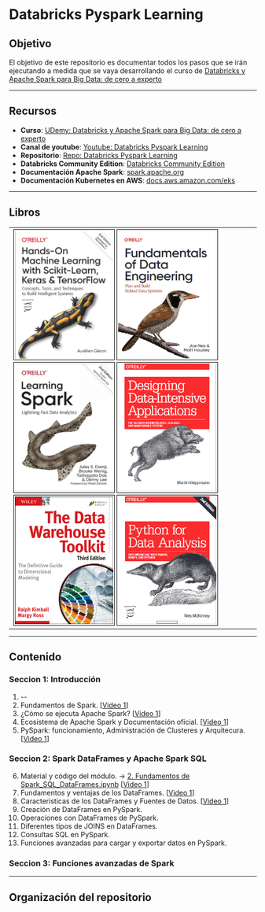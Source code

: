 # Databricks Pyspark Learning

## Objetivo
El objetivo de este repositorio es documentar todos los pasos que se irán ejecutando a medida que se vaya desarrollando el curso de <a href="https://www.udemy.com/share/105xCs3@-eoDtVbZvDfj-nAU4BB-diKG0bm65zvI7bHf6OfHbPodXbLAGmAC2yDYtGsKEf5-/" target="_blank">Databricks y Apache Spark para Big Data: de cero a experto</a>
___________
## Recursos

- **Curso**: <a href="https://www.udemy.com/share/105xCs3@-eoDtVbZvDfj-nAU4BB-diKG0bm65zvI7bHf6OfHbPodXbLAGmAC2yDYtGsKEf5-/" target="_blank">UDemy: Databricks y Apache Spark para Big Data: de cero a experto</a>
- **Canal de youtube**: <a href="https://youtube.com/playlist?list=PLyLR_xjGDGcAwt7jmaBW1lAYspcpswRYy" target="_blank">Youtube: Databricks Pyspark Learning</a>
- **Repositorio**: <a href="https://github.com/fnsalinas/databricks_pyspark_learning.git" target="_blank">Repo: Databricks Pyspark Learning</a>
- **Databricks Community Edition**: <a href="https://community.cloud.databricks.com/login.html" target="_blank">Databricks Community Edition</a>  
- **Documentación Apache Spark**:  <a href="https://spark.apache.org/">spark.apache.org</a>
- **Documentación Kubernetes en AWS**: <a href="https://docs.aws.amazon.com/eks/">docs.aws.amazon.com/eks</a>
___________
## Libros

<table>
    <tr>
        <td>
            <a href="https://1drv.ms/b/s!AniDXLYsIpTn3d9iZUveqV2Vo4HQUw?e=tYixzl" target="_blank">
                <img style="border:1px solid black; margin:2px; padding:2px;" src="img/ml.png" width="200" height="260" align="left"></img>
            </a>
            <a href="https://1drv.ms/b/s!AniDXLYsIpTn3d9eGCdC6uVoyqbvsg?e=GbIlTU" target="_blank">
                <img style="border:1px solid black; margin:2px; padding:2px;" src="img/fd.png" width="200" height="260" align="left"></img>
            </a>
            <a href="https://1drv.ms/b/s!AniDXLYsIpTn3d9fMFZmWvQeCUcCGA?e=L5TLd3" target="_blank">
                <img style="border:1px solid black; margin:2px; padding:2px;" src="img/ls.png" width="200" height="260" align="left"></img>
            </a>
            <a href="https://1drv.ms/b/s!AniDXLYsIpTn3d9h-fp6EYTGvP-YRg?e=vsPC6Y" target="_blank">
                <img style="border:1px solid black; margin:2px; padding:2px;" src="img/dd.png" width="200" height="260" align="left"></img>
                </a>
            <a href="https://1drv.ms/b/s!AniDXLYsIpTn3d9g-DoucQS5mzqgmQ?e=bPfobE" target="_blank">
                <img style="border:1px solid black; margin:2px; padding:2px;" src="img/dw.png" width="200" height="260" align="left"></img>
            </a>
            <a href="https://1drv.ms/b/s!AniDXLYsIpTn3d9jO_hY1VE9TR8TbA?e=rhNanF" target="_blank">
                <img style="border:1px solid black; margin:2px; padding:2px;" src="img/pda.png" width="200" height="260" align="left"></img>
            </a>
        </td>
    </tr>
</table>


___________
## Contenido

### **Seccion 1**: Introducción
1. --
2. Fundamentos de Spark. [<a href="https://www.youtube.com/watch?v=bApGhYlbD5w">Video 1</a>]
3. ¿Cómo se ejecuta Apache Spark? [<a href="https://www.youtube.com/watch?v=bApGhYlbD5w">Video 1</a>]
4. Ecosistema de Apache Spark y Documentación oficial. [<a href="https://www.youtube.com/watch?v=bApGhYlbD5w">Video 1</a>]
5. PySpark: funcionamiento, Administración de Clusteres y Arquitecura. [<a href="https://www.youtube.com/watch?v=bApGhYlbD5w">Video 1</a>]
### **Seccion 2**: Spark DataFrames y Apache Spark SQL
6. Material y código del módulo. -> <a href="https://github.com/fnsalinas/databricks_pyspark_learning/blob/main/notebooks/2.%20Fundamentos%20de%20Spark_SQL_DataFrames.ipynb">2. Fundamentos de Spark_SQL_DataFrames.ipynb</a> [<a href="https://www.youtube.com/watch?v=bApGhYlbD5w">Video 1</a>]
7. Fundamentos y ventajas de los DataFrames. [<a href="https://www.youtube.com/watch?v=bApGhYlbD5w">Video 1</a>]
8. Caracteristicas de los DataFrames y Fuentes de Datos. [<a href="https://www.youtube.com/watch?v=bApGhYlbD5w">Video 1</a>]
9. Creación de DataFrames en PySpark.
10. Operaciones con DataFrames de PySpark.
11. Diferentes tipos de JOINS en DataFrames.
12. Consultas SQL en PySpark.
13. Funciones avanzadas para cargar y exportar datos en PySpark.
### **Seccion 3**: Funciones avanzadas de Spark
___________
## Organización del repositorio
